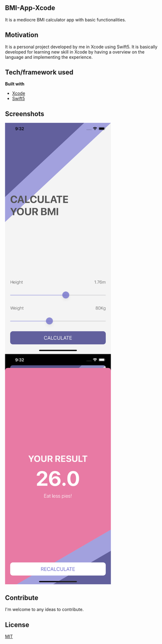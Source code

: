 ## BMI-App-Xcode
It is a mediocre BMI calculator app with basic functionalities.

## Motivation
It is a personal project developed by me in Xcode using Swift5. It is basically developed for learning new skill in Xcode by having a overview on the language and implementing the experience.

## Tech/framework used

<b>Built with</b>
- [Xcode](https://developer.apple.com/xcode/)
- [Swift5](https://swift.org/blog/swift-5-released/)

## Screenshots

<img src="screenshots/1.png" width="350" >
<img src="screenshots/2.png" width="350" >

## Contribute
I'm welcome to any ideas to contribute.

## License
[MIT](https://choosealicense.com/licenses/mit/)
